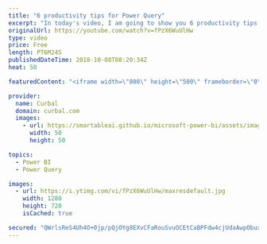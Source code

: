 ```yaml
---
title: "6 productivity tips for Power Query"
excerpt: "In today's video, I am going to show you 6 productivity tips for Power Query where 5 where new to me too.  Did I surprised you with any of them?   Looking for a download file? Go to our Download Center: https://curbal.com/donwload-center  SUBSCRIBE to learn more about Power and Excel BI! https://www.youtube.com/channel/UCJ7UhloHSA4wAqPzyi6TOkw?sub_confirmation=1"
originalUrl: https://youtube.com/watch?v=fPzX6WuUlHw
type: video
price: Free
length: PT6M24S
publishedDateTime: 2018-10-08T08:20:34Z
heat: 50

featuredContent: "<iframe width=\"800\" height=\"500\" frameborder=\"0\" src=\"https://www.youtube.com/embed/fPzX6WuUlHw\" allow=\"accelerometer; autoplay; encrypted-media; gyroscope; picture-in-picture\" allowfullscreen></iframe>"

provider:
  name: Curbal
  domain: curbal.com
  images:
    - url: https://smartableai.github.io/microsoft-power-bi/assets/images/organizations/curbal.com-50x50.jpg
      width: 50
      height: 50

topics:
  - Power BI
  - Power Query

images:
  - url: https://i.ytimg.com/vi/fPzX6WuUlHw/maxresdefault.jpg
    width: 1280
    height: 720
    isCached: true

secured: "QWrlsReS4Uh4O+0jp/pQjOYg8EXvCFaRouSvuOCEtCaBPFdw4cjUdaAwpObuxeFx7ksndTqRoZE9XbWQoSBpQRQREs5qoikk5ODuqj4J1kANqQ74AOFmBHa9qfi1GSILclKqwFkSpLJksS9vuRPC2TxspsXoyQTvvUzp5EOdt3tlJBWITWleu2Miqw5mLuH5IfR0Lh/q43nxai13WFYt6CKMynp0+i/OTGS94gdkQK/F28mU47WSeiLqrFRGsakhCuTxexFWUyAOE+hH0KHFIlc2HxKb2Kd1E5/lYXmohX00FwZoxgKZNHGaTKB29D/QxCcjc3NIqyIoQvLbeLcnC8mJuJseuvBDZUwL0Zo3V1s+0pJJMcK9h9RcBco9qb2yz6f4ecHZXlmjy0iUT16n6YQOeNav7gnw0TU6J3oFRVU=;t2IVll9uREoO7H+FIEuLPg=="
---
```


